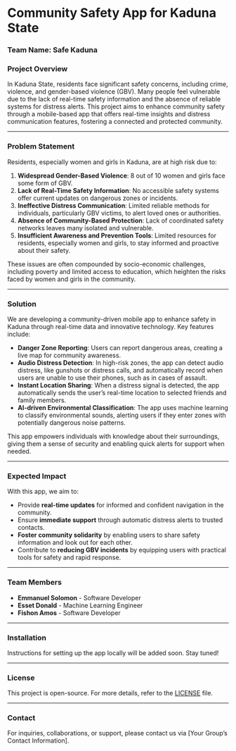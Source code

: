 # Community Safety App for Kaduna State

### Team Name: Safe Kaduna

### Project Overview

In Kaduna State, residents face significant safety concerns, including crime, violence, and gender-based violence (GBV). Many people feel vulnerable due to the lack of real-time safety information and the absence of reliable systems for distress alerts. This project aims to enhance community safety through a mobile-based app that offers real-time insights and distress communication features, fostering a connected and protected community.

---

### Problem Statement

Residents, especially women and girls in Kaduna, are at high risk due to:
1. **Widespread Gender-Based Violence**: 8 out of 10 women and girls face some form of GBV.
2. **Lack of Real-Time Safety Information**: No accessible safety systems offer current updates on dangerous zones or incidents.
3. **Ineffective Distress Communication**: Limited reliable methods for individuals, particularly GBV victims, to alert loved ones or authorities.
4. **Absence of Community-Based Protection**: Lack of coordinated safety networks leaves many isolated and vulnerable.
5. **Insufficient Awareness and Prevention Tools**: Limited resources for residents, especially women and girls, to stay informed and proactive about their safety.

These issues are often compounded by socio-economic challenges, including poverty and limited access to education, which heighten the risks faced by women and girls in the community.

---

### Solution

We are developing a community-driven mobile app to enhance safety in Kaduna through real-time data and innovative technology. Key features include:

- **Danger Zone Reporting**: Users can report dangerous areas, creating a live map for community awareness.
- **Audio Distress Detection**: In high-risk zones, the app can detect audio distress, like gunshots or distress calls, and automatically record when users are unable to use their phones, such as in cases of assault.
- **Instant Location Sharing**: When a distress signal is detected, the app automatically sends the user’s real-time location to selected friends and family members.
- **AI-driven Environmental Classification**: The app uses machine learning to classify environmental sounds, alerting users if they enter zones with potentially dangerous noise patterns.

This app empowers individuals with knowledge about their surroundings, giving them a sense of security and enabling quick alerts for support when needed.

---

### Expected Impact

With this app, we aim to:
- Provide **real-time updates** for informed and confident navigation in the community.
- Ensure **immediate support** through automatic distress alerts to trusted contacts.
- **Foster community solidarity** by enabling users to share safety information and look out for each other.
- Contribute to **reducing GBV incidents** by equipping users with practical tools for safety and rapid response.

---

### Team Members

- **Emmanuel Solomon** - Software Developer
- **Esset Donald** - Machine Learning Engineer
- **Fishon Amos** - Software Developer

---

### Installation

Instructions for setting up the app locally will be added soon. Stay tuned!

---

### License

This project is open-source. For more details, refer to the [LICENSE](LICENSE) file.

---

### Contact

For inquiries, collaborations, or support, please contact us via [Your Group’s Contact Information].
